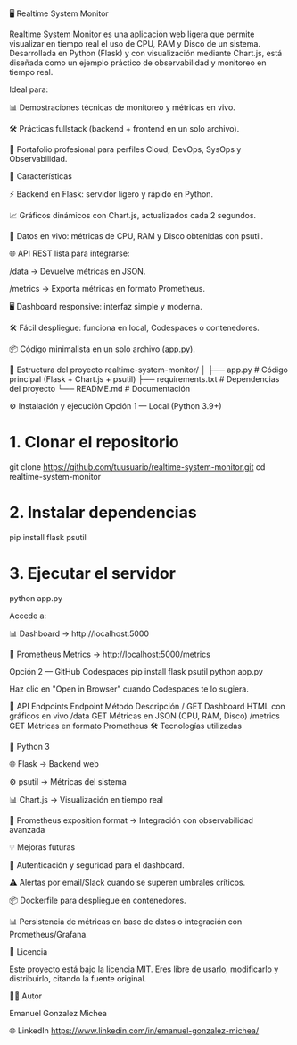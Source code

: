 🖥️ Realtime System Monitor

Realtime System Monitor es una aplicación web ligera que permite visualizar en tiempo real el uso de CPU, RAM y Disco de un sistema.
Desarrollada en Python (Flask) y con visualización mediante Chart.js, está diseñada como un ejemplo práctico de observabilidad y monitoreo en tiempo real.

Ideal para:

📊 Demostraciones técnicas de monitoreo y métricas en vivo.

🛠️ Prácticas fullstack (backend + frontend en un solo archivo).

🚀 Portafolio profesional para perfiles Cloud, DevOps, SysOps y Observabilidad.

🚀 Características

⚡ Backend en Flask: servidor ligero y rápido en Python.

📈 Gráficos dinámicos con Chart.js, actualizados cada 2 segundos.

🔎 Datos en vivo: métricas de CPU, RAM y Disco obtenidas con psutil.

🌐 API REST lista para integrarse:

/data → Devuelve métricas en JSON.

/metrics → Exporta métricas en formato Prometheus.

🖥️ Dashboard responsive: interfaz simple y moderna.

🛠️ Fácil despliegue: funciona en local, Codespaces o contenedores.

📦 Código minimalista en un solo archivo (app.py).

📂 Estructura del proyecto
realtime-system-monitor/
│
├── app.py            # Código principal (Flask + Chart.js + psutil)
├── requirements.txt  # Dependencias del proyecto
└── README.md         # Documentación

⚙️ Instalación y ejecución
Opción 1 — Local (Python 3.9+)
# 1. Clonar el repositorio
git clone https://github.com/tuusuario/realtime-system-monitor.git
cd realtime-system-monitor

# 2. Instalar dependencias
pip install flask psutil

# 3. Ejecutar el servidor
python app.py


Accede a:

📊 Dashboard → http://localhost:5000

📡 Prometheus Metrics → http://localhost:5000/metrics

Opción 2 — GitHub Codespaces
pip install flask psutil
python app.py


Haz clic en "Open in Browser" cuando Codespaces te lo sugiera.

📡 API Endpoints
Endpoint	Método	Descripción
/	GET	Dashboard HTML con gráficos en vivo
/data	GET	Métricas en JSON (CPU, RAM, Disco)
/metrics	GET	Métricas en formato Prometheus
🛠️ Tecnologías utilizadas

🐍 Python 3

🌐 Flask → Backend web

⚙️ psutil → Métricas del sistema

📊 Chart.js → Visualización en tiempo real

📡 Prometheus exposition format → Integración con observabilidad avanzada

💡 Mejoras futuras

🔐 Autenticación y seguridad para el dashboard.

⚠️ Alertas por email/Slack cuando se superen umbrales críticos.

📦 Dockerfile para despliegue en contenedores.

📊 Persistencia de métricas en base de datos o integración con Prometheus/Grafana.

📜 Licencia

Este proyecto está bajo la licencia MIT.
Eres libre de usarlo, modificarlo y distribuirlo, citando la fuente original.

👨‍💻 Autor

Emanuel Gonzalez Michea

🌐 LinkedIn
https://www.linkedin.com/in/emanuel-gonzalez-michea/